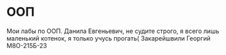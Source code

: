 # ООП
Мои лабы по ООП. Данила Евгеньевич, не судите строго, я всего лишь маленький котенок, я только учусь прогать(
Закарейшвили Георгий М8О-215Б-23
